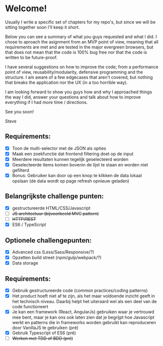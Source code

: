 # Welcome!
Usually I write a specific set of chapters for my repo's, but since we will be sitting together soon I'll keep it short.

Below you can see a summary of what you guys requested and what I did. I chose to aproach the asignment from an MVP point of view, meaning 
that all requirements are met and are tested in the major evergreen browsers, but that does not mean that the code is 100% bug free nor 
that the code is written to be future-proof.

I have several suggestions on how to improve the code; from a performance point of view, reusability/modularity, defensive programming and the structure.
I am aware of a few edgecases that aren't covered, but nothing that breaks the application nor the UX (in a too horrible way).

I am looking forward to show you guys how and why I approached things the way I did, answer your questions and talk about how to improve everything if I had more 
time / directions.

See you soon!

Steve

## Requirements:
- [x] Toon de multi-selector met de JSON als opties
- [x] Maak een zoekfunctie dat frontend filtering doet op de input
- [x] Meerdere resultaten kunnen tegelijk geselecteerd worden
- [x] Geselecteerde items komen bovenin de lijst te staan en worden niet gefilterd
- [x] Bonus: Gebruiker kan door op een knop te klikken de data lokaal opslaan (de data wordt op page refresh opnieuw geladen)

## Belangrijkste challenge punten:
- [x] gestructureerde HTML/CSS/Javascript
- [ ] ~~JS architectuur (bijvoorbeeld MVC pattern)~~
- [ ] ~~HTTP/REST~~
- [x] ES6 / TypeScript

## Optionele challengepunten:
- [x] Advanced css (Less/Sass/Responsive/?)
- [x] Opzetten build street (npm/gulp/webpack/?)
- [x] Data storage

## Requirements:
- [x] Gebruik gestructureerde code (common practices/coding patterns)
- [x] Het product hoeft niet af te zijn, als het maar voldoende inzicht geeft in het technisch niveau. Daarbij helpt het uiteraard wel als een deel van de code functioneert
- [x] Je kan een framework (React, AngularJs) gebruiken waar je vertrouwd mee bent, maar je kan ons ook laten zien dat je begrijpt hoe Javascript werkt en patterns die in frameworks worden gebruikt kan reproduceren door VanillaJS te gebruiken (pré)
- [x] Gebruik Typescript of ES6 (pré)
- [ ] ~~Werken met TDD of BDD (pré)~~
